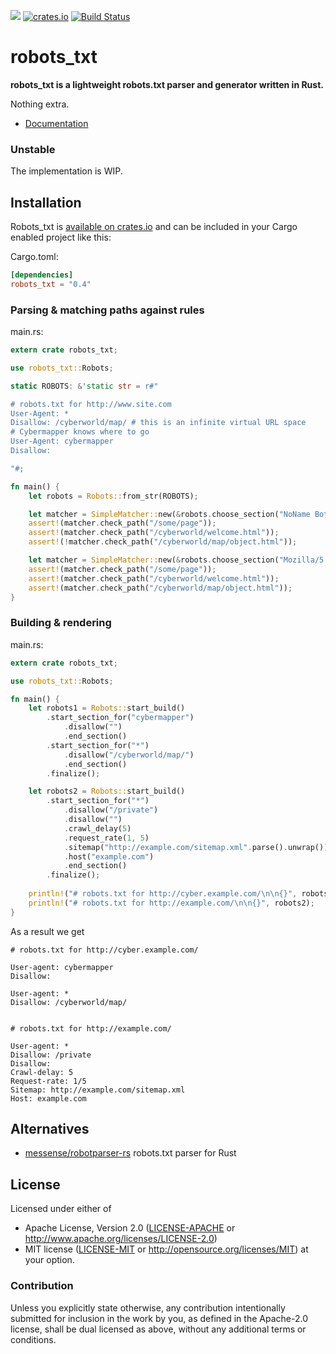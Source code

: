 
![](https://img.shields.io/crates/l/robots_txt.svg)
[![crates.io](https://img.shields.io/crates/v/robots_txt.svg)](https://crates.io/crates/robots_txt)
[![Build Status](https://travis-ci.org/alexander-irbis/robots_txt.svg)](https://travis-ci.org/alexander-irbis/robots_txt)


# robots_txt

**robots_txt is a lightweight robots.txt parser and generator written in Rust.**

Nothing extra.
 
* [Documentation](https://docs.rs/robots_txt)


### Unstable

The implementation is WIP.


## Installation

Robots_txt is [available on crates.io](https://crates.io/crates/robots_txt) and can be included in your Cargo enabled project like this:

Cargo.toml:
```toml
[dependencies]
robots_txt = "0.4"
```

### Parsing & matching paths against rules

main.rs:
```rust
extern crate robots_txt;

use robots_txt::Robots;

static ROBOTS: &'static str = r#"

# robots.txt for http://www.site.com
User-Agent: *
Disallow: /cyberworld/map/ # this is an infinite virtual URL space
# Cybermapper knows where to go
User-Agent: cybermapper
Disallow:

"#;

fn main() {
    let robots = Robots::from_str(ROBOTS);

    let matcher = SimpleMatcher::new(&robots.choose_section("NoName Bot").rules);
    assert!(matcher.check_path("/some/page"));
    assert!(matcher.check_path("/cyberworld/welcome.html"));
    assert!(!matcher.check_path("/cyberworld/map/object.html"));

    let matcher = SimpleMatcher::new(&robots.choose_section("Mozilla/5.0; CyberMapper v. 3.14").rules);
    assert!(matcher.check_path("/some/page"));
    assert!(matcher.check_path("/cyberworld/welcome.html"));
    assert!(matcher.check_path("/cyberworld/map/object.html"));
}
```


### Building & rendering

main.rs:
```rust
extern crate robots_txt;

use robots_txt::Robots;

fn main() {
    let robots1 = Robots::start_build()
        .start_section_for("cybermapper")
            .disallow("")
            .end_section()
        .start_section_for("*")
            .disallow("/cyberworld/map/")
            .end_section()
        .finalize();

    let robots2 = Robots::start_build()
        .start_section_for("*")
            .disallow("/private")
            .disallow("")
            .crawl_delay(5)
            .request_rate(1, 5)
            .sitemap("http://example.com/sitemap.xml".parse().unwrap())
            .host("example.com")
            .end_section()
        .finalize();
        
    println!("# robots.txt for http://cyber.example.com/\n\n{}", robots1);
    println!("# robots.txt for http://example.com/\n\n{}", robots2);
}
```
As a result we get
```
# robots.txt for http://cyber.example.com/

User-agent: cybermapper
Disallow:

User-agent: *
Disallow: /cyberworld/map/


# robots.txt for http://example.com/

User-agent: *
Disallow: /private
Disallow:
Crawl-delay: 5
Request-rate: 1/5
Sitemap: http://example.com/sitemap.xml
Host: example.com

```


## Alternatives

 * [messense/robotparser-rs](https://github.com/messense/robotparser-rs)   robots.txt parser for Rust


## License

Licensed under either of
 * Apache License, Version 2.0 ([LICENSE-APACHE](LICENSE-APACHE) or http://www.apache.org/licenses/LICENSE-2.0)
 * MIT license ([LICENSE-MIT](LICENSE-MIT) or http://opensource.org/licenses/MIT)
at your option.


### Contribution

Unless you explicitly state otherwise, any contribution intentionally submitted
for inclusion in the work by you, as defined in the Apache-2.0 license,
shall be dual licensed as above, without any additional terms or conditions.
